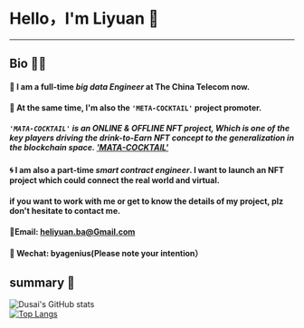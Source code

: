 # Hello，I'm Liyuan :star2:
---
## Bio :ok_woman:
#### :signal_strength: I am a full-time ***big data Engineer*** at The China Telecom now.  
#### :wine_glass: At the same time, I'm also the ` 'META-COCKTAIL' ` project promoter.  
##### `'MATA-COCKTAIL'` is an ONLINE & OFFLINE NFT project, Which is one of the key players driving the drink-to-Earn NFT concept to the generalization in the blockchain space. ['MATA-COCKTAIL'](https://www.larvalabs.com/)
#### :cyclone: I am also a part-time ***smart contract engineer***. I want to launch an NFT project which could connect the real world and virtual. 
#### if you want to work with me or get to know the details of my project, plz don't hesitate to contact me.
#### :e-mail:Email: heliyuan.ba@Gmail.com
#### :speech_balloon: Wechat: byagenius(Please note your intention）
## summary :gift_heart:
![Dusai's GitHub stats](https://github-readme-stats.vercel.app/api?username=heliyuanDA&show_icons=true&theme=radical)  
[![Top Langs](https://github-readme-stats.vercel.app/api/top-langs/?username=PierrickGT)](https://github.com/anuraghazra/github-readme-stats)
